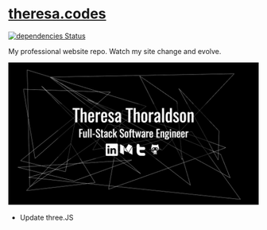 # [theresa.codes](theresa.codes)
[![dependencies Status](https://david-dm.org/tthoraldson/theresa.ai/status.svg)](https://david-dm.org/tthoraldson/theresa.ai)

My professional website repo. Watch my site change and evolve.

![Website Example](/photos/example.png)

* Update three.JS
